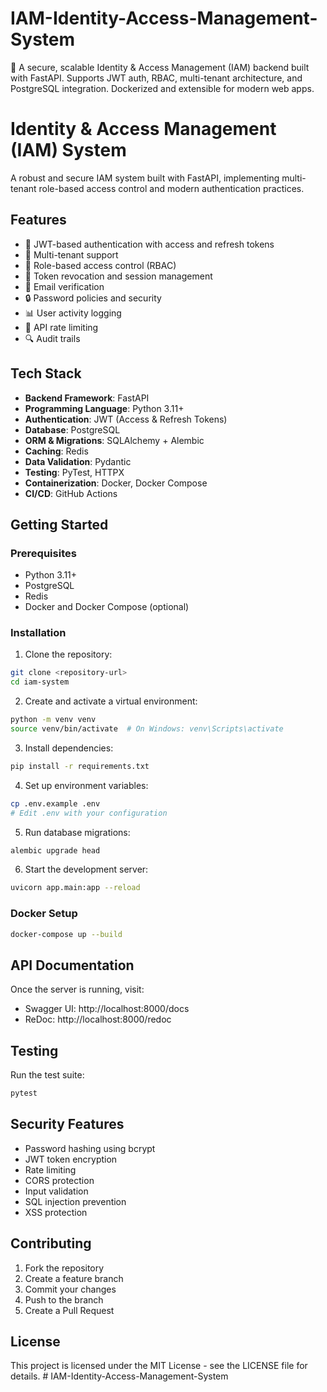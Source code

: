 # IAM-Identity-Access-Management-System
🔐 A secure, scalable Identity &amp; Access Management (IAM) backend built with FastAPI. Supports JWT auth, RBAC, multi-tenant architecture, and PostgreSQL integration. Dockerized and extensible for modern web apps.



# Identity & Access Management (IAM) System

A robust and secure IAM system built with FastAPI, implementing multi-tenant role-based access control and modern authentication practices.

## Features

- 🔐 JWT-based authentication with access and refresh tokens
- 👥 Multi-tenant support
- 🔑 Role-based access control (RBAC)
- 🔄 Token revocation and session management
- 📧 Email verification
- 🔒 Password policies and security
- 📊 User activity logging
- 🚀 API rate limiting
- 🔍 Audit trails

## Tech Stack

- **Backend Framework**: FastAPI
- **Programming Language**: Python 3.11+
- **Authentication**: JWT (Access & Refresh Tokens)
- **Database**: PostgreSQL
- **ORM & Migrations**: SQLAlchemy + Alembic
- **Caching**: Redis
- **Data Validation**: Pydantic
- **Testing**: PyTest, HTTPX
- **Containerization**: Docker, Docker Compose
- **CI/CD**: GitHub Actions

## Getting Started

### Prerequisites

- Python 3.11+
- PostgreSQL
- Redis
- Docker and Docker Compose (optional)

### Installation

1. Clone the repository:
```bash
git clone <repository-url>
cd iam-system
```

2. Create and activate a virtual environment:
```bash
python -m venv venv
source venv/bin/activate  # On Windows: venv\Scripts\activate
```

3. Install dependencies:
```bash
pip install -r requirements.txt
```

4. Set up environment variables:
```bash
cp .env.example .env
# Edit .env with your configuration
```

5. Run database migrations:
```bash
alembic upgrade head
```

6. Start the development server:
```bash
uvicorn app.main:app --reload
```

### Docker Setup

```bash
docker-compose up --build
```

## API Documentation

Once the server is running, visit:
- Swagger UI: http://localhost:8000/docs
- ReDoc: http://localhost:8000/redoc

## Testing

Run the test suite:
```bash
pytest
```

## Security Features

- Password hashing using bcrypt
- JWT token encryption
- Rate limiting
- CORS protection
- Input validation
- SQL injection prevention
- XSS protection

## Contributing

1. Fork the repository
2. Create a feature branch
3. Commit your changes
4. Push to the branch
5. Create a Pull Request

## License

This project is licensed under the MIT License - see the LICENSE file for details. # IAM-Identity-Access-Management-System